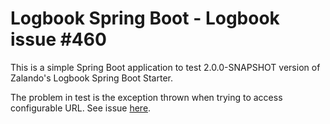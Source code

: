 Logbook Spring Boot - Logbook issue #460
================================

This is a simple Spring Boot application to test 2.0.0-SNAPSHOT version of Zalando's Logbook Spring Boot Starter.

The problem in test is the exception thrown when trying to access configurable URL. See issue [here](https://github.com/zalando/logbook/issues/460).